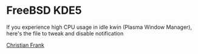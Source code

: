 # FreeBSD KDE5

If you experience high CPU usage in idle kwin (Plasma Window Manager), here's the file to tweak and disable notification

[Christian Frank](http://www.chfrank.net/)
